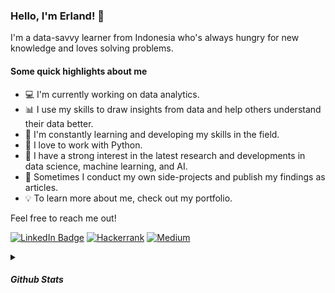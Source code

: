 
### Hello, I'm Erland! 👋

I'm a data-savvy learner from Indonesia who's always hungry for new knowledge and loves solving problems.


#### Some quick highlights about me
* 💻 I'm currently working on data analytics.
* 📊 I use my skills to draw insights from data and help others understand their data better.
* 🌱 I'm constantly learning and developing my skills in the field.
* 🐍 I love to work with Python.
* 🧠 I have a strong interest in the latest research and developments in data science, machine learning, and AI.
* 📝 Sometimes I conduct my own side-projects and publish my findings as articles.
* 💡 To learn more about me, check out my portfolio.<br>

Feel free to reach me out!

[![LinkedIn Badge](https://img.shields.io/badge/LinkedIn-0077B5?style=flat-square&logo=linkedin&logoColor=white)](https://www.linkedin.com/in/barklight)
[![Hackerrank](https://img.shields.io/badge/-HackerRank-2EC866?style=flat-square&logo=HackerRank&logoColor=white)](https://www.hackerrank.com/barklight)
[![Medium](https://img.shields.io/badge/Medium-12100E?style=flat-square&logo=medium&logoColor=white)](https://medium.com/@barklight)

<details>
  <summary><H5>Github Stats</H3></summary>
<img src="https://github-readme-stats.vercel.app/api?username=lighterland&count_private=true&show_icons=true&title_color=19A7CE&bg_color=000000&icon_color=19A7CE&border_color=19A7CE&text_color=fef9ff&hide_title=true"/>
  
</details>

